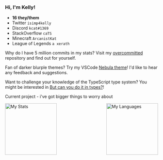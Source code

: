 ### Hi, I'm Kelly!

- **16 they/them**
- Twitter `isimp4kelly`
- Discord `kcat#1369`
- StackOverflow `caTS`
- Minecraft `ArcanistKat`
- League of Legends `a xerath`

Why do I have 5 million commits in my stats? Visit my [overcommitted](https://github.com/kelsny/overcommitted) repository and find out for yourself.

Fan of darker blurple themes? Try my VSCode [Nebula theme](https://vscode.dev/theme/kelsny.nebsies)! I'd like to hear any feedback and suggestions.

Want to challenge your knowledge of the TypeScript type system? You might be interested in [But can you do it in types?](https://github.com/kelsny/butcanyoudoitintypes)!

Current project - i've got bigger things to worry about

<img align="left" alt="My Stats" src="https://github-readme-stats.vercel.app/api?username=kelsny&count_private=true&show_icons=true&theme=dark&v=2" height=170 />

<img align="right" alt="My Languages" src="https://github-readme-stats.vercel.app/api/top-langs/?username=kelsny&layout=compact&theme=dark&count_private=true&langs_count=6&hide=html,css,nearley&exclude_repo=typefp,multiserver,types,ts-parse-number,babaisyou,sigmatism,uwupet,ts-regex-engine,ts-parse-css,ts-validate-parentheses,vectors,committed,evaluate,autil,lnjson,games,arcade,vargs,athens,express,angular-speedrun,p64,docgen,ts-brainfuck-interpreter,ts-metasyntax-parser,ts-minimax,z,x,o,i,f,c,s,v,t,l,h,e,css.db,overload.js,swype,cryptorank,web,maildrop,diskord,structures,stonks,valex,outline,yamato,reserved,economy,balls,prisma,interact.js,react-dnd,butcanyoudoitintypes&v=2" height=170 />
